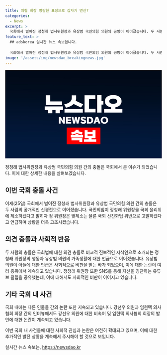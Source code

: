 ```yaml
---
title: 의협 회장 명랑한 표정으로 갑자기 변신?
categories:
  - News
excerpt: >
  국회에서 벌어진 정청래 법사위원장과 유상범 국민의힘 의원의 공방이 이어졌습니다. 두 사람은 초등학생보다 못한 비난을 받으며 통신 및 SNS에서도 공방을 이어갔습니다. 뿐만 아니라, 강선우 의원과 임현택 의사협회 회장 간에도 강한 갈등이 벌어졌는데, 이들의 논쟁은 여론을 끌고 있습니다. (150자)
feature_text: >
  ## adskorea 실시간 뉴스 속보입니다.

  국회에서 벌어진 정청래 법사위원장과 유상범 국민의힘 의원의 공방이 이어졌습니다. 두 사람은 초등학생보다 못한 비난을 받으며 통신 및 SNS에서도 공방을 이어갔습니다. 뿐만 아니라, 강선우 의원과 임현택 의사협회 회장 간에도 강한 갈등이 벌어졌는데, 이들의 논쟁은 여론을 끌고 있습니다. (150자)
image: '/assets/img/newsdao_breakingnews.jpg'
---
```


<p><img src="/assets/img/newsdao_breakingnews.jpg" alt="adskorea 속보" /></p>

<p data-ke-size="size16">정청래 법사위원장과 유상범 국민의힘 의원 간의 충돌은 국회에서 큰 이슈가 되었습니다. 이에 대한 상세한 내용을 살펴보겠습니다.</p>

<h2 data-ke-size="size26">이번 국회 충돌 사건</h2>

<p>어제(25일) 국회에서 벌어진 정청래 법사위원장과 유상범 국민의힘 의원 간의 충돌은 두 사람의 공개적인 신경전으로 이어졌습니다. 국민의힘이 정청래 위원장을 국회 윤리위에 제소하겠다고 밝히자 정 위원장은 맞제소는 물론 국회 선진화법 위반으로 고발하겠다고 언급하며 상황을 더욱 고조시켰습니다.</p>

<h2 data-ke-size="size26">의견 충돌과 사회적 반응</h2>

<p>두 사람의 충돌은 국회법에 대한 의견 충돌로 비교적 진보적인 지식인으로 소개되는 정청래 위원장의 행동과 유상범 의원의 가족생활에 대한 언급으로 이어졌습니다. 유상범 의원이 아들에 대한 언급은 사회적으로 비판을 받는 바가 되었으며, 이에 대한 논란이 여러 층위에서 계속되고 있습니다. 정청래 위원장 또한 SNS를 통해 자신을 칭찬하는 유튜브 클립을 공유했는데, 이에 대해서도 사회적인 비판이 이어지고 있습니다.</p>

<h2 data-ke-size="size26">기타 국회 내 사건</h2>

<p>국회 내에는 다른 인물들 간의 논란 또한 지속되고 있습니다. 강선우 의원과 임현택 의사협회 회장 간의 인터뷰에서도 강선우 의원에 대한 비속어 및 임현택 의사협회 회장의 발언에 대한 논란이 계속되고 있습니다.</p>

<p>이번 국회 내 사건들에 대한 사회적 관심과 논란은 여전히 확대되고 있으며, 이에 대한 추가적인 발전 상황을 계속해서 주시해야 할 것으로 보입니다.</p>
실시간 뉴스 속보는, <a href="https://newsdao.kr" rel="dofollow">https://newsdao.kr</a>


